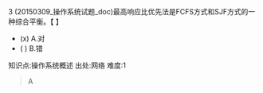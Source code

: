 3
(20150309_操作系统试题_doc)最高响应比优先法是FCFS方式和SJF方式的一种综合平衡。【 】
- (x) A.对
- ( ) B.错

知识点:操作系统概述
出处:网络
难度:1
> A
